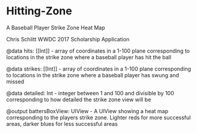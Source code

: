 # Hitting-Zone
A Baseball Player Strike Zone Heat Map

Chris Schlitt
WWDC 2017 Scholarship Application

@data hits: [[Int]] -  array of coordinates in a 1-100 plane corresponding 
                       to locations in the strike zone where a baseball 
                       player has hit the ball

@data strikes: [[Int]] -  array of coordinates in a 1-100 plane corresponding 
                       to locations in the strike zone where a baseball 
                       player has swung and missed

@data detailed: Int -  integer between 1 and 100 and divisible by 100 corresponding
                       to how detailed the strike zone view will be

@output battersBoxView: UIView - A UIView showing a heat map corresponding
                       to the players strike zone. Lighter reds for more 
                       successful areas, darker blues for less successful areas
